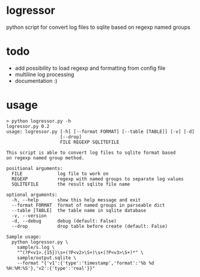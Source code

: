 logressor
=========

python script for convert log files to sqlite based on regexp named groups

todo
====
- add possibility to load regexp and formatting from config file
- multiline log processing
- documentation :)

usage
=====
```
> python logressor.py -h
logressor.py 0.2
usage: logressor.py [-h] [--format FORMAT] [--table [TABLE]] [-v] [-d]
                    [--drop]
                    FILE REGEXP SQLITEFILE

This script is able to convert log files to sqlite format based 
on regexp named group method.

positional arguments:
  FILE             log file to work on
  REGEXP           regexp with named groups to separate log values
  SQLITEFILE       the result sqlite file name

optional arguments:
  -h, --help       show this help message and exit
  --format FORMAT  format of named groups in parseable dict
  --table [TABLE]  the table name in sqlite database
  -v, --version
  -d, --debug      debug (default: False)
  --drop           drop table before create (default: False)

Sample usage:
  python logressor.py \
    sample/s.log \
    "^(?P<v1>.{15})\s+(?P<v2>\S+)\s+(?P<v3>\S+)*" \
    sample/output.sqlite \
    --format "{'v1':{'type':'timestamp','format':'%b %d %H:%M:%S'},'v2':{'type':'real'}}" 
```